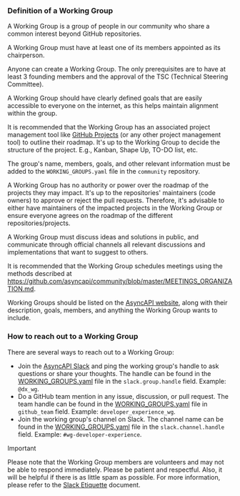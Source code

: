 ### Definition of a Working Group

A Working Group is a group of people in our community who share a common interest beyond GitHub repositories.

A Working Group must have at least one of its members appointed as its chairperson.

Anyone can create a Working Group. The only prerequisites are to have at least 3 founding members and the approval of the TSC (Technical Steering Committee).

A Working Group should have clearly defined goals that are easily accessible to everyone on the internet, as this helps maintain alignment within the group.

It is recommended that the Working Group has an associated project management tool like [GitHub Projects](https://docs.github.com/en/issues/planning-and-tracking-with-projects/creating-projects/creating-a-project) (or any other project management tool) to outline their roadmap. It's up to the Working Group to decide the structure of the project. E.g., Kanban, Shape Up, TO-DO list, etc.

The group's name, members, goals, and other relevant information must be added to the `WORKING_GROUPS.yaml` file in the `community` repository.

A Working Group has no authority or power over the roadmap of the projects they may impact. It's up to the repositories' maintainers (code owners) to approve or reject the pull requests. Therefore, it's advisable to either have maintainers of the impacted projects in the Working Group or ensure everyone agrees on the roadmap of the different repositories/projects.

A Working Group must discuss ideas and solutions in public, and communicate through official channels all relevant discussions and implementations that want to suggest to others.

It is recommended that the Working Group schedules meetings using the methods described at https://github.com/asyncapi/community/blob/master/MEETINGS_ORGANIZATION.md.

Working Groups should be listed on the [AsyncAPI website](https://www.asyncapi.com), along with their description, goals, members, and anything the Working Group wants to include.

### How to reach out to a Working Group

There are several ways to reach out to a Working Group:

- Join the [AsyncAPI Slack](https://www.asyncapi.com/slack-invite) and ping the working group's handle to ask questions or share your thoughts. The handle can be found in the [WORKING_GROUPS.yaml](./WORKING_GROUPS.yaml) file in the `slack.group.handle` field. Example: `@dx_wg`.
- Do a GitHub team mention in any issue, discussion, or pull request. The team handle can be found in the [WORKING_GROUPS.yaml](./WORKING_GROUPS.yaml) file in `github_team` field. Example: `developer_experience_wg`.
- Join the working group's channel on Slack. The channel name can be found in the [WORKING_GROUPS.yaml](./WORKING_GROUPS.yaml) file in the `slack.channel.handle` field. Example: `#wg-developer-experience`.

> [!IMPORTANT]
> Please note that the Working Group members are volunteers and may not be able to respond immediately. Please be patient and respectful. Also, it will be helpful if there is as little spam as possible. For more information, please refer to the [Slack Etiquette](./slack-etiquette.md) document.